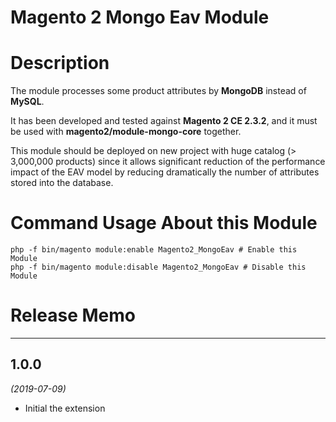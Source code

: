 # Magento 2 Mongo Eav Module #


# Description

The module processes some product attributes by **MongoDB** instead of **MySQL**.

It has been developed and tested against **Magento 2 CE 2.3.2**, and it must be used with **magento2/module-mongo-core** together.

This module should be deployed on new project with huge catalog (> 3,000,000 products) since it allows significant reduction of the performance impact of the EAV model by reducing dramatically the number of attributes stored into the database.


# Command Usage About this Module

```
php -f bin/magento module:enable Magento2_MongoEav # Enable this Module
php -f bin/magento module:disable Magento2_MongoEav # Disable this Module
```


# Release Memo

---

## 1.0.0
*(2019-07-09)* 

* Initial the extension
